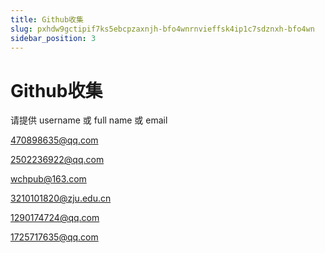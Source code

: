 ```yaml
---
title: Github收集
slug: pxhdw9gctipif7ks5ebcpzaxnjh-bfo4wnrnvieffsk4ip1c7sdznxh-bfo4wn
sidebar_position: 3
---
```



# Github收集

请提供 username 或 full name 或 email

470898635@qq.com

2502236922@qq.com

wchpub@163.com 

3210101820@zju.edu.cn 

1290174724@qq.com 

1725717635@qq.com

